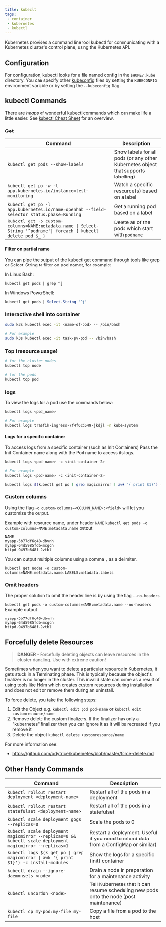 ```yaml
---
title: kubeclt
tags:
 - container
 - kubernetes
 - kubectl
---
```


Kubernetes provides a command line tool kubectl for communicating with a Kubernetes cluster's control plane, using the Kubernetes API.
<!--more-->

## Configuration

For configuration, kubectl looks for a file named config in the `$HOME/.kube` directory. 
You can specify other [kubeconfig](https://kubernetes.io/docs/concepts/configuration/organize-cluster-access-kubeconfig/) 
files by setting the `KUBECONFIG` environment variable or by setting the `--kubeconfig` flag.

## kubectl Commands

There are _heaps_ of wonderful kubectl commands which can make life a little easier. 
See [kubectl Cheat Sheet](https://kubernetes.io/docs/reference/kubectl/cheatsheet/) for an overview.

### Get <Resource>

| Command                                                                                  | Description                                                                       |
|------------------------------------------------------------------------------------------|-----------------------------------------------------------------------------------|
| `kubectl get pods --show-labels`                                                         | Show labels for all pods (or any other Kubernetes object that supports labelling) |
| `kubectl get po -w -l app.kubernetes.io/instance=test-monitoring`                        | Watch a specific resource(s) based on a label                                     |
| `kubectl get po -l app.kubernetes.io/name=openhab --field-selector status.phase=Running` | Get a running pod based on a label                                                |
| `kubectl get -o custom-columns=NAME:metadata.name \| Select-String '^podname'\| foreach { kubectl delete pod $_ }` | Delete all of the pods which start with `podname` |

#### Filter on partial name

You can pipe the output of the kubectl get command through tools like grep or Select-String to filter on pod names, 
for example:

In Linux Bash:

```shell
kubectl get pods | grep ^j
```
In Windows PowerShell:

```powershell
kubectl get pods | Select-String '^j'
```

### Interactive shell into container

```sh
sudo k3s kubectl exec -it <name-of-pod> -- /bin/bash

# For example
sudo k3s kubectl exec -it task-pv-pod -- /bin/bash
```

### Top (resource usage)

```sh
# for the cluster nodes
kubectl top node

# for the pods
kubectl top pod
```

### logs

To view the logs for a pod use the commands below:

```sh
kubectl logs <pod_name>

# For example
kubectl logs traefik-ingress-7f4f6cd549-jkdjl -n kube-system
```

#### Logs for a specific container

To access logs from a specific container (such as Init Containers)
Pass the Init Container name along with the Pod name to access its logs.

```sh
kubectl logs <pod-name> -c <init-container-2>

# For example
kubectl logs <pod-name> -c <init-container-2>

kubectl logs $(kubectl get po | grep magicmirror | awk '{ print $1}') -c install-modules
```

### Custom columns

Using the flag `-o custom-columns=<COLUMN_NAME>:<field>` will let you customize the output.

Example with resource name, under header `NAME`
`kubectl get pods -o custom-columns=NAME:metadata.name`
output
```shell
NAME
myapp-5b77df6c48-dbvnh
myapp-64d5985fdb-mcgcn
httpd-9497b648f-9vtbl
```

You can output multiple columns using a comma `,` as a delimiter.

```shell
kubectl get nodes -o custom-columns=NAME:metadata.name,LABELS:metadata.labels
```

### Omit headers
The proper solution to omit the header line is by using the flag `--no-headers`

`kubectl get pods -o custom-columns=NAME:metadata.name --no-headers`
Example output
```shell
myapp-5b77df6c48-dbvnh
myapp-64d5985fdb-mcgcn
httpd-9497b648f-9vtbl
```

## Forcefully delete Resources

> **DANGER** - Forcefully deleting objects can leave resources in the cluster dangling.
> Use with extreme caution!

Sometimes when you want to delete a particular resource in Kubernetes, it gets stuck in a Terminating phase.
This is typically because the object's finalizer is no longer in the cluster.
This invalid state can come as a result of using tools like Helm which creates custom resources during installation and does not edit or remove them during an uninstall.

To force delete, you take the following steps:

1. Edit the Object e.g. `kubectl edit pod pod-name` or `kubectl edit customresource/name`
2. Remove delete the custom finalizers. If the finalizer has only a "kubernetes" finalizer then you can ignore it as it will be recreated if you remove it
3. Delete the object `kubectl delete customresource/name`

For more information see:
* https://github.com/odytrice/kubernetes/blob/master/force-delete.md

## Other Handy Commands

| Command                                                                                                  | Description                                                                             |
|----------------------------------------------------------------------------------------------------------|-----------------------------------------------------------------------------------------|
| `kubectl rollout restart deployment <deployment-name>`                                                   | Restart all of the pods in a deployment                                                 |
| `kubectl rollout restart statefulset <deployment-name>`                                                  | Restart all of the pods in a statefulset                                                |
| `kubectl scale deployment gogs --replicas=0`                                                             | Scale the pods to 0                                                                     |
| `kubectl scale deployment magicmirror --replicas=0 && kubectl scale deployment magicmirror --replicas=1` | Restart a deployment. Useful if you need to reload data from a ConfigMap or similar)    |
| `kubectl logs $(k get po \| grep magicmirror \| awk '{ print $1}') -c install-modules`                   | Show the logs for a specific (init) container                                           |
| `kubectl drain --ignore-daemonsets <node>`                                                               | Drain a node in preparation for a maintenance activity                                  |
| `kubectl uncordon <node>`                                                                                | Tell Kubernetes that it can resume scheduling new pods onto the node (post maintenance) |
| `kubectl cp my-pod:my-file my-file`                                                                      | Copy a file from a pod to the host                                                      | 
